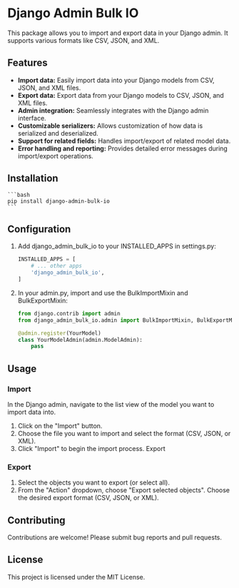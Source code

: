# Django Admin Bulk IO

This package allows you to import and export data in your Django admin. It supports various formats like CSV, JSON, and XML.

## Features

* **Import data:** Easily import data into your Django models from CSV, JSON, and XML files.
* **Export data:** Export data from your Django models to CSV, JSON, and XML files.
* **Admin integration:** Seamlessly integrates with the Django admin interface.
* **Customizable serializers:**  Allows customization of how data is serialized and deserialized.
* **Support for related fields:** Handles import/export of related model data.
* **Error handling and reporting:** Provides detailed error messages during import/export operations.

## Installation

    ```bash
    pip install django-admin-bulk-io
    ```

## Configuration

1. Add django_admin_bulk_io to your INSTALLED_APPS in settings.py:

    ```python
    INSTALLED_APPS = [
        # ... other apps
        'django_admin_bulk_io',
    ]
    ```

2. In your admin.py, import and use the BulkImportMixin and BulkExportMixin:

    ```python
    from django.contrib import admin
    from django_admin_bulk_io.admin import BulkImportMixin, BulkExportMixin

    @admin.register(YourModel)
    class YourModelAdmin(admin.ModelAdmin):
        pass
    ```

## Usage

### Import

In the Django admin, navigate to the list view of the model you want to import data into.

1. Click on the "Import" button.
2. Choose the file you want to import and select the format (CSV, JSON, or XML).
3. Click "Import" to begin the import process.
Export

### Export

1. Select the objects you want to export (or select all).
2. From the "Action" dropdown, choose "Export selected objects".
Choose the desired export format (CSV, JSON, or XML).

## Contributing

Contributions are welcome! Please submit bug reports and pull requests.

## License

This project is licensed under the MIT License.
